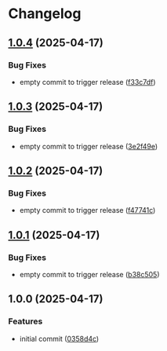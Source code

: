 # Changelog

## [1.0.4](https://github.com/scriptcoded/cc-smooth-steer/compare/v1.0.3...v1.0.4) (2025-04-17)


### Bug Fixes

* empty commit to trigger release ([f33c7df](https://github.com/scriptcoded/cc-smooth-steer/commit/f33c7df9d2d9bf08d7a8b842964c39f1f43b37ef))

## [1.0.3](https://github.com/scriptcoded/cc-smooth-steer/compare/v1.0.2...v1.0.3) (2025-04-17)


### Bug Fixes

* empty commit to trigger release ([3e2f49e](https://github.com/scriptcoded/cc-smooth-steer/commit/3e2f49e55fd1bf848e26345fee8fddd37f546a23))

## [1.0.2](https://github.com/scriptcoded/cc-smooth-steer/compare/v1.0.1...v1.0.2) (2025-04-17)


### Bug Fixes

* empty commit to trigger release ([f47741c](https://github.com/scriptcoded/cc-smooth-steer/commit/f47741cbeca0a7c6b0c44766b8391f8e4bc2da26))

## [1.0.1](https://github.com/scriptcoded/cc-smooth-steer/compare/v1.0.0...v1.0.1) (2025-04-17)


### Bug Fixes

* empty commit to trigger release ([b38c505](https://github.com/scriptcoded/cc-smooth-steer/commit/b38c50567ad8d438dbbbc7b135f64369cc94c099))

## 1.0.0 (2025-04-17)


### Features

* initial commit ([0358d4c](https://github.com/scriptcoded/cc-smooth-steer/commit/0358d4cb0515d8c40996697e0e8fdf020a8007ef))
